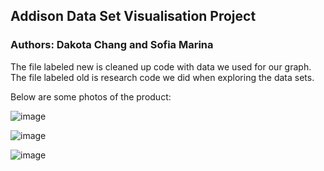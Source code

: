 ## Addison Data Set Visualisation Project
### Authors: Dakota Chang and Sofia Marina

The file labeled new is cleaned up code with data we used for our graph. The file labeled old is research code we did when exploring the data sets.

Below are some photos of the product:

![image](https://user-images.githubusercontent.com/75720726/146402295-7c498c91-9578-47f5-9f9e-ef49b6054ec2.png)

![image](https://user-images.githubusercontent.com/75720726/146402469-098b83fd-bc71-4290-a3f4-cbc0a2a74e31.png)

![image](https://user-images.githubusercontent.com/75720726/146402510-46f7c734-0f48-4e0b-9032-790b7afbc286.png)
